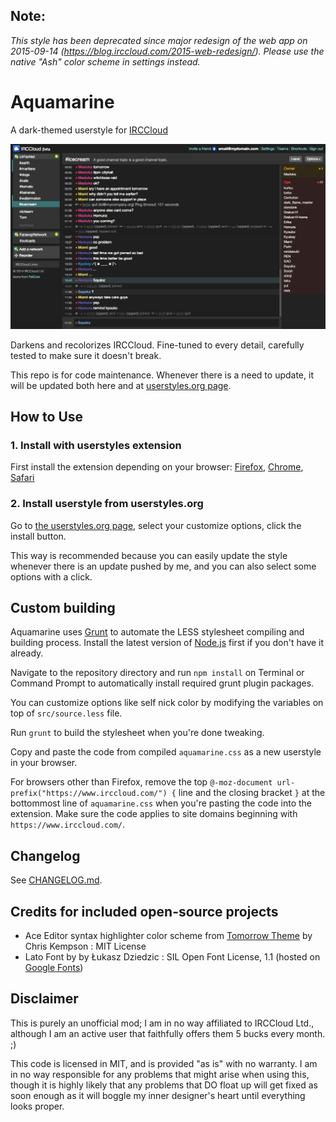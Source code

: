 ## Note:
*This style has been deprecated since major redesign of the web app on 2015-09-14 (https://blog.irccloud.com/2015-web-redesign/). Please use the native "Ash" color scheme in settings instead.*

# Aquamarine
A dark-themed userstyle for [IRCCloud](https://www.irccloud.com)

![Image](https://raw.githubusercontent.com/zvuc/Aquamarine/master/aquamarine-screenshot.png)

Darkens and recolorizes IRCCloud. Fine-tuned to every detail, carefully tested to make sure it doesn't break.

This repo is for code maintenance. Whenever there is a need to update, it will be updated both here and at [userstyles.org page](https://userstyles.org/styles/104692/).


## How to Use
### 1. Install with userstyles extension
First install the extension depending on your browser: [Firefox](https://addons.mozilla.org/en-US/firefox/addon/stylish/), [Chrome](https://chrome.google.com/webstore/detail/stylish/fjnbnpbmkenffdnngjfgmeleoegfcffe?hl=en), [Safari](http://code.grid.in.th/)

### 2. Install userstyle from userstyles.org
Go to [the userstyles.org page](https://userstyles.org/styles/104692/), select your customize options, click the install button. 

This way is recommended because you can easily update the style whenever there is an update pushed by me, and you can also select some options with a click.


## Custom building
Aquamarine uses [Grunt](http://gruntjs.com/) to automate the LESS stylesheet compiling and building process.
Install the latest version of [Node.js](http://nodejs.org/download/) first if you don't have it already.

Navigate to the repository directory and run `npm install` on Terminal or Command Prompt to automatically install required grunt plugin packages.

You can customize options like self nick color by modifying the variables on top of `src/source.less` file.

Run `grunt` to build the stylesheet when you're done tweaking.

Copy and paste the code from compiled `aquamarine.css` as a new userstyle in your browser. 

For browsers other than Firefox, remove the top `@-moz-document url-prefix("https://www.irccloud.com/") {` line and the closing bracket `}` at the bottommost line of `aquamarine.css` when you're pasting the code into the extension. Make sure the code applies to site domains beginning with `https://www.irccloud.com/`. 


## Changelog
See [CHANGELOG.md](/CHANGELOG.md).


## Credits for included open-source projects
- Ace Editor syntax highlighter color scheme from [Tomorrow Theme](https://github.com/ChrisKempson/Tomorrow-Theme) by Chris Kempson : MIT License
- Lato Font by by Łukasz Dziedzic : SIL Open Font License, 1.1 (hosted on [Google Fonts](http://www.google.com/fonts/specimen/Lato))


## Disclaimer
This is purely an unofficial mod; I am in no way affiliated to IRCCloud Ltd., although I am an active user that faithfully offers them 5 bucks every month. ;)

This code is licensed in MIT, and is provided "as is" with no warranty. I am in no way responsible for any problems that might arise when using this, though it is highly likely that any problems that DO float up will get fixed as soon enough as it will boggle my inner designer's heart until everything looks proper.

